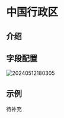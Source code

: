 # 中国行政区

## 介绍

## 字段配置

![20240512180305](https://static-docs.nocobase.com/20240512180305.png)

## 示例

待补充

